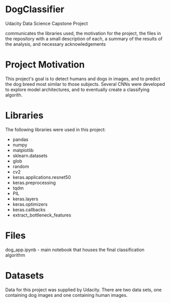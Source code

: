 # DogClassifier
Udacity Data Science Capstone Project

communicates the libraries used, the motivation for the project, the files in the repository with a small description of each, a summary of the results of the analysis, and necessary acknowledgements
# Project Motivation
This project's goal is to detect humans and dogs in images, and to predict the dog breed most similar to those subjects. Several CNNs were developed to explore model architectures, and to eventually create a classifying algorith.

# Libraries 
The following libraries were used in this project:
- pandas
- numpy
- matplotlib
- sklearn.datasets
- glob
- random
- cv2
- keras.applications.resnet50
- keras.preprocessing
- tqdm
- PIL
- keras.layers
- keras.optimizers
- keras.callbacks
- extract_bottleneck_features

# Files
dog_app.ipynb - main notebook that houses the final classification algorithm

# Datasets
Data for this project was supplied by Udacity. There are two data sets, one containing dog images and one containing human images. 

